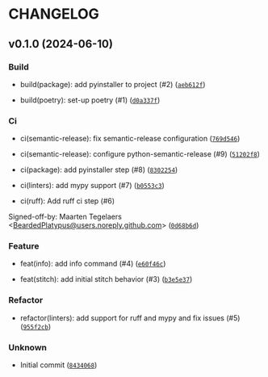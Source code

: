 # CHANGELOG



## v0.1.0 (2024-06-10)

### Build

* build(package): add pyinstaller to project (#2) ([`aeb612f`](https://github.com/BeardedPlatypus/py-texture-stitcher/commit/aeb612fad5284bd538702d6cc1fba7b639a0287f))

* build(poetry): set-up poetry (#1) ([`d0a337f`](https://github.com/BeardedPlatypus/py-texture-stitcher/commit/d0a337f5219ecb3edad634ddfd7bcb3a367f6e4a))

### Ci

* ci(semantic-release): fix semantic-release configuration ([`769d546`](https://github.com/BeardedPlatypus/py-texture-stitcher/commit/769d54636d82f53e6f99e9c12c5ab22886222462))

* ci(semantic-release): configure python-semantic-release (#9) ([`51202f8`](https://github.com/BeardedPlatypus/py-texture-stitcher/commit/51202f8dcc8f0c7363a30ebbfea84814624a1eb2))

* ci(package): add pyinstaller step (#8) ([`8302254`](https://github.com/BeardedPlatypus/py-texture-stitcher/commit/83022540922150126900dfa8b2a67041bcb582c5))

* ci(linters): add mypy support (#7) ([`b0553c3`](https://github.com/BeardedPlatypus/py-texture-stitcher/commit/b0553c31314a010743bdbd2c1eeb018f30d6ea0b))

* ci(ruff): Add ruff ci step (#6)

Signed-off-by: Maarten Tegelaers &lt;BeardedPlatypus@users.noreply.github.com&gt; ([`0d68b6d`](https://github.com/BeardedPlatypus/py-texture-stitcher/commit/0d68b6d11a4580e7e07619fde6cfa477f43f4c0d))

### Feature

* feat(info): add info command (#4) ([`e60f46c`](https://github.com/BeardedPlatypus/py-texture-stitcher/commit/e60f46c10328bf09b408fbba6bc26607a176a9af))

* feat(stitch): add initial stitch behavior (#3) ([`b3e5e37`](https://github.com/BeardedPlatypus/py-texture-stitcher/commit/b3e5e374c03e3e35fd3e59a99aab067b5c3bcb1f))

### Refactor

* refactor(linters): add support for ruff and mypy and fix issues (#5) ([`955f2cb`](https://github.com/BeardedPlatypus/py-texture-stitcher/commit/955f2cb2efacb58fba5482015ec809f633e0c3b1))

### Unknown

* Initial commit ([`8434068`](https://github.com/BeardedPlatypus/py-texture-stitcher/commit/84340687169bd137c9776bcd4b5681598f9d78f7))
